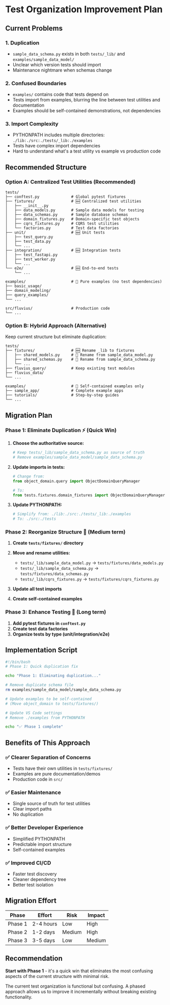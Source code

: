 # Test Organization Improvement Plan

## Current Problems

### 1. **Duplication**
- `sample_data_schema.py` exists in both `tests/_lib/` and `examples/sample_data_model/`
- Unclear which version tests should import
- Maintenance nightmare when schemas change

### 2. **Confused Boundaries**
- `examples/` contains code that tests depend on
- Tests import from examples, blurring the line between test utilities and documentation
- Examples should be self-contained demonstrations, not dependencies

### 3. **Import Complexity**
- PYTHONPATH includes multiple directories: `./lib:./src:./tests/_lib:./examples`
- Tests have complex import dependencies
- Hard to understand what's a test utility vs example vs production code

## Recommended Structure

### Option A: Centralized Test Utilities (Recommended)

```
tests/
├── conftest.py              # Global pytest fixtures
├── fixtures/                # 🆕 Centralized test utilities
│   ├── __init__.py
│   ├── data_models.py       # Sample data models for testing
│   ├── data_schemas.py      # Sample database schemas
│   ├── domain_fixtures.py   # Domain-specific test objects
│   ├── cqrs_fixtures.py     # CQRS test utilities
│   └── factories.py         # Test data factories
├── unit/                    # 🆕 Unit tests
│   ├── test_query.py
│   ├── test_data.py
│   └── ...
├── integration/             # 🆕 Integration tests
│   ├── test_fastapi.py
│   ├── test_worker.py
│   └── ...
└── e2e/                     # 🆕 End-to-end tests
    └── ...

examples/                    # 🔄 Pure examples (no test dependencies)
├── basic_usage/
├── domain_modeling/
├── query_examples/
└── ...

src/fluvius/                 # Production code
└── ...
```

### Option B: Hybrid Approach (Alternative)

Keep current structure but eliminate duplication:

```
tests/
├── fixtures/                # 🆕 Rename _lib to fixtures
│   ├── shared_models.py     # 🔄 Rename from sample_data_model.py
│   ├── shared_schemas.py    # 🔄 Rename from sample_data_schema.py
│   └── ...
├── fluvius_query/           # Keep existing test modules
├── fluvius_data/
└── ...

examples/                    # 🔄 Self-contained examples only
├── sample_app/              # Complete example apps
├── tutorials/               # Step-by-step guides
└── ...
```

## Migration Plan

### Phase 1: Eliminate Duplication ⚡ (Quick Win)

1. **Choose the authoritative source:**
   ```bash
   # Keep tests/_lib/sample_data_schema.py as source of truth
   # Remove examples/sample_data_model/sample_data_schema.py
   ```

2. **Update imports in tests:**
   ```python
   # Change from:
   from object_domain.query import ObjectDomainQueryManager
   
   # To:
   from tests.fixtures.domain_fixtures import ObjectDomainQueryManager
   ```

3. **Update PYTHONPATH:**
   ```bash
   # Simplify from: ./lib:./src:./tests/_lib:./examples
   # To: ./src:./tests
   ```

### Phase 2: Reorganize Structure 📁 (Medium term)

1. **Create `tests/fixtures/` directory**
2. **Move and rename utilities:**
   - `tests/_lib/sample_data_model.py` → `tests/fixtures/data_models.py`
   - `tests/_lib/sample_data_schema.py` → `tests/fixtures/data_schemas.py`
   - `tests/_lib/cqrs_fixtures.py` → `tests/fixtures/cqrs_fixtures.py`

3. **Update all test imports**
4. **Create self-contained examples**

### Phase 3: Enhance Testing 🚀 (Long term)

1. **Add pytest fixtures in `conftest.py`**
2. **Create test data factories**
3. **Organize tests by type (unit/integration/e2e)**

## Implementation Script

```bash
#!/bin/bash
# Phase 1: Quick duplication fix

echo "Phase 1: Eliminating duplication..."

# Remove duplicate schema file
rm examples/sample_data_model/sample_data_schema.py

# Update examples to be self-contained
# (Move object_domain to tests/fixtures/)

# Update VS Code settings
# Remove ./examples from PYTHONPATH

echo "✅ Phase 1 complete"
```

## Benefits of This Approach

### ✅ **Clearer Separation of Concerns**
- Tests have their own utilities in `tests/fixtures/`
- Examples are pure documentation/demos
- Production code in `src/`

### ✅ **Easier Maintenance**
- Single source of truth for test utilities
- Clear import paths
- No duplication

### ✅ **Better Developer Experience**
- Simplified PYTHONPATH
- Predictable import structure
- Self-contained examples

### ✅ **Improved CI/CD**
- Faster test discovery
- Cleaner dependency tree
- Better test isolation

## Migration Effort

| Phase | Effort | Risk | Impact |
|-------|--------|------|--------|
| Phase 1 | 2-4 hours | Low | High |
| Phase 2 | 1-2 days | Medium | High |
| Phase 3 | 3-5 days | Low | Medium |

## Recommendation

**Start with Phase 1** - it's a quick win that eliminates the most confusing aspects of the current structure with minimal risk.

The current test organization is functional but confusing. A phased approach allows us to improve it incrementally without breaking existing functionality. 